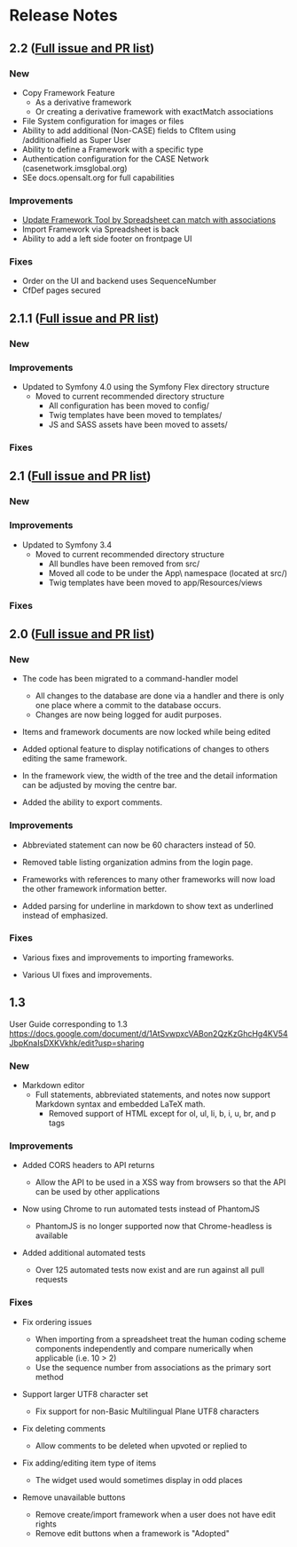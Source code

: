 Release Notes
=============

2.2 ([Full issue and PR list](https://github.com/opensalt/opensalt/milestone/23?closed=1))
---
### New
* Copy Framework Feature
  * As a derivative framework
  * Or creating a derivative framework with exactMatch associations
* File System configuration for images or files 
* Ability to add additional (Non-CASE) fields to CfItem using /additionalfield as Super User
* Ability to define a Framework with a specific type
* Authentication configuration for the CASE Network (casenetwork.imsglobal.org)
* SEe docs.opensalt.org for full capabilities

### Improvements
- [Update Framework Tool by Spreadsheet can match with associations](http://docs.opensalt.org/en/latest/index.html#h10414a76521969321d1aa7b43555d12)
- Import Framework via Spreadsheet is back
- Ability to add a left side footer on frontpage UI

### Fixes
- Order on the UI and backend uses SequenceNumber
- CfDef pages secured


2.1.1 ([Full issue and PR list](https://github.com/opensalt/opensalt/issues?&q=milestone%3A2.1+is%3Aclosed))
---
### New

### Improvements

* Updated to Symfony 4.0 using the Symfony Flex directory structure
  * Moved to current recommended directory structure
    * All configuration has been moved to config/
    * Twig templates have been moved to templates/
    * JS and SASS assets have been moved to assets/

### Fixes



2.1 ([Full issue and PR list](https://github.com/opensalt/opensalt/milestone/18?closed=1))
---
### New

### Improvements

* Updated to Symfony 3.4
  * Moved to current recommended directory structure
    * All bundles have been removed from src/
    * Moved all code to be under the App\ namespace (located at src/)
    * Twig templates have been moved to app/Resources/views

### Fixes



2.0 ([Full issue and PR list](https://github.com/opensalt/opensalt/issues?&q=milestone%3A2.0+is%3Aclosed))
---
### New

* The code has been migrated to a command-handler model
  * All changes to the database are done via a handler and there is only
    one place where a commit to the database occurs.
  * Changes are now being logged for audit purposes.

* Items and framework documents are now locked while being edited

* Added optional feature to display notifications of changes to others
  editing the same framework.

* In the framework view, the width of the tree and the detail information
  can be adjusted by moving the centre bar.

* Added the ability to export comments.


### Improvements

* Abbreviated statement can now be 60 characters instead of 50.

* Removed table listing organization admins from the login page.

* Frameworks with references to many other frameworks will now load the
  other framework information better.

* Added parsing for underline in markdown to show text as underlined
  instead of emphasized.


### Fixes

* Various fixes and improvements to importing frameworks.

* Various UI fixes and improvements.



1.3
---
User Guide corresponding to 1.3
https://docs.google.com/document/d/1AtSvwpxcVABon2QzKzGhcHg4KV54JbpKnaIsDXKVkhk/edit?usp=sharing
### New

* Markdown editor
  * Full statements, abbreviated statements, and notes now support Markdown
    syntax and embedded LaTeX math.
    * Removed support of HTML except for ol, ul, li, b, i, u, br, and p tags


### Improvements

* Added CORS headers to API returns
  * Allow the API to be used in a XSS way from browsers so that the API can
    be used by other applications

* Now using Chrome to run automated tests instead of PhantomJS
  * PhantomJS is no longer supported now that Chrome-headless is available

* Added additional automated tests
  * Over 125 automated tests now exist and are run against all pull requests


### Fixes

* Fix ordering issues
  * When importing from a spreadsheet treat the human coding scheme components
    independently and compare numerically when applicable (i.e. 10 > 2)
  * Use the sequence number from associations as the primary sort method

* Support larger UTF8 character set
  * Fix support for non-Basic Multilingual Plane UTF8 characters

* Fix deleting comments
  * Allow comments to be deleted when upvoted or replied to

* Fix adding/editing item type of items
  * The widget used would sometimes display in odd places

* Remove unavailable buttons
  * Remove create/import framework when a user does not have edit rights
  * Remove edit buttons when a framework is "Adopted"
